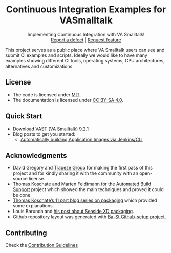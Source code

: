 <p align="center">
<!---<img src="assets/logos/128x128.png">-->
 <h1 align="center">Continuous Integration Examples for VASmalltalk</h1>
  <p align="center">
    Implementing Continuous Integration with VA Smalltalk!
    <!---
    <br>
    <a href="docs/"><strong>Explore the docs »</strong></a>
    <br>
    -->
    <br>
    <a href="https://github.com/vasmalltalk/ci-examples/issues/new?labels=Type%3A+Defect">Report a defect</a>
    |
    <a href="https://github.com/vasmalltalk/ci-examples/issues/new?labels=Type%3A+Feature">Request feature</a>
  </p>
</p>


This project serves as a public place where VA Smalltalk users can see and submit CI examples and scripts. Ideally we would like to have many examples showing different CI tools, operating systems, CPU architectures, alternatives and customizations.


## License
- The code is licensed under [MIT](LICENSE).
- The documentation is licensed under [CC BY-SA 4.0](http://creativecommons.org/licenses/by-sa/4.0/).

## Quick Start

- Download [VAST (VA Smalltalk) 9.2.1](https://www.instantiations.com/products/vasmalltalk/download.html)
- Blog posts to get you started:
  - [Automatically building Application Images via Jenkins/CLI](http://forum.world.st/Automatically-building-Application-Images-via-Jenkins-CLI-td5109957.html)

## Acknowledgments

- David Gregory and [Trapeze Group](https://trapezegroup.com.au/) for making the first pass of this project and for kindly sharing it with the community with an open-source license.  
- Thomas Koschate and Marten Feldtmann for the [Automated Build Support](http://vastgoodies.com/projects/Automated%2520Build%2520Support) project which showed the main techniques and proved it could be done.
- [Thomas Koschate’s 11 part blog series on packaging](https://omasko.wordpress.com/2011/03/27/improving-the-development-process-part-1-setting-the-scene/) which provided some explanations.
- Louis Barunda and [his post about Seaside XD packaging](https://groups.google.com/forum/#!msg/va-smalltalk/5_N1LYHsfxg/FMj1Ae2DCwAJ).
- Github repository layout was generated with [Ba-St Github-setup project](https://github.com/ba-st/GitHub-setup).


## Contributing

Check the [Contribution Guidelines](CONTRIBUTING.md)
